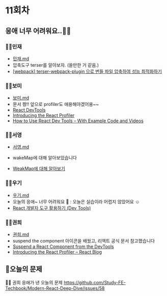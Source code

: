 # 11회차

## 응애 너무 어려워요..👶🏻

### 👶🏻민재

- [민재.md](./민재/민재.md)
- 압축도구 terser를 알아보자. (쓸만한 거 같음.)
- [[webpack] terser-webpack-plugin 으로 번들 파일 압축하여 성능 최적화하기](https://velog.io/@ljw4536/webpack-terser-webpack-plugin-으로-번들-파일-압축하기)

### 👶🏻보미

- [보미.md](./보미/보미.md)
- 문서 짱!! 앞으로 profiler도 애용해야겠어용~~
- [React DevTools](https://react-devtools-tutorial.vercel.app/)
- [Introducing the React Profiler](https://legacy.reactjs.org/blog/2018/09/10/introducing-the-react-profiler.html#profiling-an-application)
- [How to Use React Dev Tools – With Example Code and Videos](https://www.freecodecamp.org/news/how-to-use-react-dev-tools/)

### 👶🏻서영

- [서영.md](./서영/서영.md)

- wakeMap에 대해 알아보았습니다
- [WeakMap에 대해 알아보기](https://jgjgill-blog.netlify.app/post/learn-about-weakmap/)

### 👶🏻우기

- [우기.md](./우기/우기.md)
- 오늘의 응애~ 너무 어려워요 👼 : 오늘은 실습이라 어렵지 않았어요 ☺️
- [React 개발자 도구 활용하기 (Dev Tools)](https://velog.io/@seesaw/React-개발자-도구-활용하기-Dev-Tools)

### 👶🏻권희

- [권희.md](./권희/권희.md)
- suspend the component 아이콘을 배웠고, 리액트 공식 문서 참고했습니다
- [Suspend a React Component from the DevTools](https://jonkuperman.com/suspend-a-react-component-from-the-devtools/)
- [Introducing the React Profiler – React Blog](https://legacy.reactjs.org/blog/2018/09/10/introducing-the-react-profiler.html)

## 📍오늘의 문제

👶🏻 권희 응애가 낸 오늘의 문제
https://github.com/Study-FE-Techbook/Modern-React-Deep-Dive/issues/58
